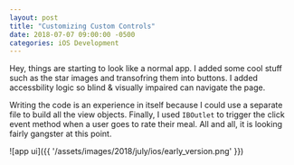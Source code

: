 ```yaml
---
layout: post
title: "Customizing Custom Controls"
date: 2018-07-07 09:00:00 -0500
categories: iOS Development 
---
```


Hey, things are starting to look like a normal app. I added some cool stuff such as the star images and transofring them into buttons. I added accessbility logic so blind & visually impaired can navigate the page. 

Writing the code is an experience in itself because I could use a separate file to build all the view objects. Finally, I used `IBOutlet` to trigger the click event method when a user goes to rate their meal. All and all, it is looking fairly gangster at this point. 

![app ui]({{ '/assets/images/2018/july/ios/early_version.png' }})
